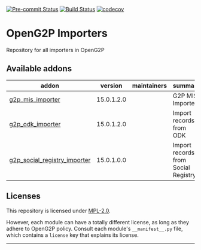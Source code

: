 <!-- /!\ Non OCA Context : Set here the badge of your runbot / runboat instance. -->
[![Pre-commit Status](https://github.com/OpenG2P/openg2p-importers/actions/workflows/pre-commit.yml/badge.svg?branch=15.0-develop)](https://github.com/OpenG2P/openg2p-importers/actions/workflows/pre-commit.yml?query=branch%3A15.0-develop)
[![Build Status](https://github.com/OpenG2P/openg2p-importers/actions/workflows/test.yml/badge.svg?branch=15.0-develop)](https://github.com/OpenG2P/openg2p-importers/actions/workflows/test.yml?query=branch%3A15.0-develop)
[![codecov](https://codecov.io/gh/OpenG2P/openg2p-importers/branch/15.0-develop/graph/badge.svg)](https://codecov.io/gh/OpenG2P/openg2p-importers)
<!-- /!\ Non OCA Context : Set here the badge of your translation instance. -->

<!-- /!\ do not modify above this line -->

# OpenG2P Importers

Repository for all importers in OpenG2P

<!-- /!\ do not modify below this line -->

<!-- prettier-ignore-start -->

[//]: # (addons)

Available addons
----------------
addon | version | maintainers | summary
--- | --- | --- | ---
[g2p_mis_importer](g2p_mis_importer/) | 15.0.1.2.0 |  | G2P MIS Importer
[g2p_odk_importer](g2p_odk_importer/) | 15.0.1.2.0 |  | Import records from ODK
[g2p_social_registry_importer](g2p_social_reigstry_importer/) | 15.0.1.0.0 |  | Import records from Social Registry

[//]: # (end addons)

<!-- prettier-ignore-end -->

## Licenses

This repository is licensed under [MPL-2.0](LICENSE).

However, each module can have a totally different license, as long as they adhere to OpenG2P
policy. Consult each module's `__manifest__.py` file, which contains a `license` key
that explains its license.

----
<!-- /!\ Non OCA Context : Set here the full description of your organization. -->
